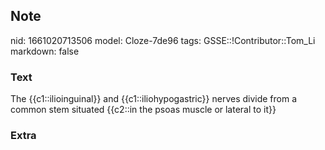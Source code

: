 ## Note
nid: 1661020713506
model: Cloze-7de96
tags: GSSE::!Contributor::Tom_Li
markdown: false

### Text
The {{c1::ilioinguinal}} and {{c1::iliohypogastric}} nerves divide from a common stem situated {{c2::in the psoas muscle or lateral to it}}

### Extra


